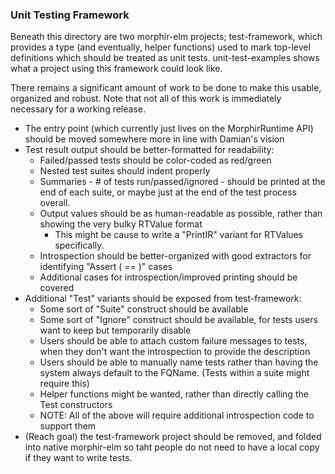 ### Unit Testing Framework

Beneath this directory are two morphir-elm projects; test-framework, which provides a type (and eventually, helper functions) used to mark top-level definitions which should be treated as unit tests. unit-test-examples shows what a project using this framework could look like.

There remains a significant amount of work to be done to make this usable, organized and robust. Note that not all of this work is immediately necessary for a working release.

* The entry point (which currently just lives on the MorphirRuntime API) should be moved somewhere more in line with Damian's vision
* Test result output should be better-formatted for readability:
    * Failed/passed tests should be color-coded as red/green
    * Nested test suites should indent properly
    * Summaries - # of tests run/passed/ignored - should be printed at the end of each suite, or maybe just at the end of the test process overall.
    * Output values should be as human-readable as possible, rather than showing the very bulky RTValue format
        * This might be cause to write a "PrintIR" variant for RTValues specifically. 
    * Introspection should be better-organized with good extractors for identifying "Assert (<actual> == <expected>)" cases
    * Additional cases for introspection/improved printing should be covered
* Additional "Test" variants should be exposed from test-framework:
    * Some sort of "Suite" construct should be available
    * Some sort of "Ignore" construct should be available, for tests users want to keep but temporarily disable
    * Users should be able to attach custom failure messages to tests, when they don't want the introspection to provide the description
    * Users should be able to manually name tests rather than having the system always default to the FQName. (Tests within a suite might require this)
    * Helper functions might be wanted, rather than directly calling the Test constructors
    * NOTE: All of the above will require additional introspection code to support them
* (Reach goal) the test-framework project should be removed, and folded into native morphir-elm so taht people do not need to have a local copy if they want to write tests.